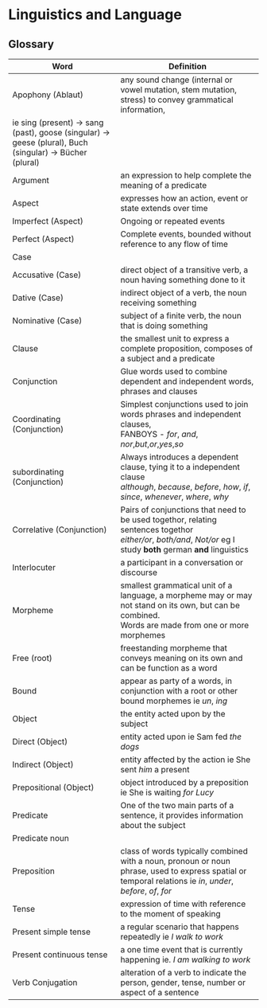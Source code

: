 # Linguistics and Language

## Glossary

| Word                                                                                                     | Definition                                                                                                                                                              |
| -------------------------------------------------------------------------------------------------------- | ----------------------------------------------------------------------------------------------------------------------------------------------------------------------- |
| Apophony (Ablaut)                                                                                        | any sound change (internal or vowel mutation, stem mutation, stress) to convey grammatical information,<br/>                                                            |
| ie sing (present) -> sang (past), goose (singular) -> geese (plural), Buch (singular) -> Bücher (plural) |
| Argument                                                                                                 | an expression to help complete the meaning of a predicate                                                                                                               |
| Aspect                                                                                                   | expresses how an action, event or state extends over time                                                                                                               |
| Imperfect (Aspect)                                                                                       | Ongoing or repeated events                                                                                                                                              |
| Perfect (Aspect)                                                                                         | Complete events, bounded without reference to any flow of time                                                                                                          |
| Case                                                                                                     |                                                                                                                                                                         |
| Accusative (Case)                                                                                        | direct object of a transitive verb, a noun having something done to it                                                                                                  |
| Dative (Case)                                                                                            | indirect object of a verb, the noun receiving something                                                                                                                 |
| Nominative (Case)                                                                                        | subject of a finite verb, the noun that is doing something                                                                                                              |
| Clause                                                                                                   | the smallest unit to express a complete proposition, composes of a subject and a predicate                                                                              |
| Conjunction                                                                                              | Glue words used to combine dependent and independent words, phrases and clauses                                                                                         |
| Coordinating (Conjunction)                                                                               | Simplest conjunctions used to join words phrases and independent clauses,<br/> FANBOYS - _for_, _and_, _nor_,_but_,_or_,_yes_,_so_                                      |
| subordinating (Conjunction)                                                                              | Always introduces a dependent clause, tying it to a independent clause <br/> _although_, _because_, _before_, _how_, _if_, _since_, _whenever_, _where_, _why_          |
| Correlative (Conjunction)                                                                                | Pairs of conjunctions that need to be used togethor, relating sentences togethor <br/> _either/or_, _both/and_, _Not/or_ eg I study **both** german **and** linguistics |
| Interlocuter                                                                                             | a participant in a conversation or discourse                                                                                                                            |
| Morpheme                                                                                                 | smallest grammatical unit of a language, a morpheme may or may not stand on its own, but can be combined. <br/>Words are made from one or more morphemes                |
| Free (root)                                                                                              | freestanding morpheme that conveys meaning on its own and can be function as a word                                                                                     |
| Bound                                                                                                    | appear as party of a words, in conjunction with a root or other bound morphemes ie _un_, _ing_                                                                          |
| Object                                                                                                   | the entity acted upon by the subject                                                                                                                                    |
| Direct (Object)                                                                                          | entity acted upon ie Sam fed _the dogs_                                                                                                                                 |
| Indirect (Object)                                                                                        | entity affected by the action ie She sent _him_ a present                                                                                                               |
| Prepositional (Object)                                                                                   | object introduced by a preposition ie She is waiting _for Lucy_                                                                                                         |
| Predicate                                                                                                | One of the two main parts of a sentence, it provides information about the subject                                                                                      |
| Predicate noun                                                                                           |                                                                                                                                                                         |
| Preposition                                                                                              | class of words typically combined with a noun, pronoun or noun phrase, used to express spatial or temporal relations ie _in_, _under_, _before_, _of_, _for_            |
| Tense                                                                                                    | expression of time with reference to the moment of speaking                                                                                                             |
| Present simple tense                                                                                     | a regular scenario that happens repeatedly ie _I walk to work_                                                                                                          |
| Present continuous tense                                                                                 | a one time event that is currently happening ie. _I am walking to work_                                                                                                 |
| Verb Conjugation                                                                                         | alteration of a verb to indicate the person, gender, tense, number or aspect of a sentence                                                                              |

